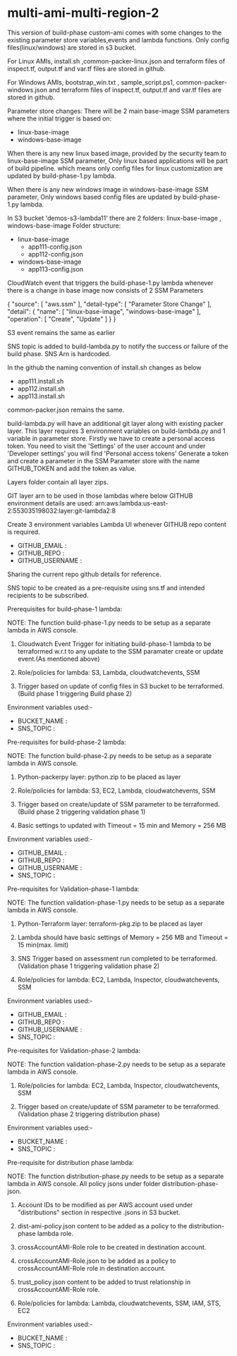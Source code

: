# multi-ami-multi-region-2
This version of build-phase custom-ami comes with some changes to the existing parameter store variables,events and lambda functions.
Only config files(linux/windows) are stored in s3 bucket. 

For Linux AMIs,
install.sh ,common-packer-linux.json and terraform files of inspect.tf, output.tf and var.tf files are stored in github.

For Windows AMIs,
bootstrap_win.txt , sample_script.ps1, common-packer-windows.json and terraform files of inspect.tf, output.tf and var.tf files are stored in github.

Parameter store changes:
There will be 2 main base-image SSM parameters where the initial trigger is based on:
- linux-base-image
- windows-base-image

When there is any new linux based image, provided by the security team to linux-base-image SSM parameter, Only linux based applications will be part of build pipeline. which means only config files for linux customization are updated by build-phase-1.py lambda.

When there is any new windows image in windows-base-image SSM parameter, Only windows based config files are updated by build-phase-1.py lambda.

In S3 bucket 'demos-s3-lambda11' there are 2 folders:
linux-base-image , windows-base-image
Folder structure:
- linux-base-image
   - app111-config.json
   - app112-config.json
- windows-base-image
   - app113-config.json
   
CloudWatch event that triggers the build-phase-1.py lambda whenever there is a change in base image now consists of 2 SSM Parameters

{
  "source": [
    "aws.ssm"
  ],
  "detail-type": [
    "Parameter Store Change"
  ],
  "detail": {
    "name": [
      "linux-base-image",
      "windows-base-image"
    ],
    "operation": [
      "Create",
      "Update"
    ]
  }
}

S3 event remains the same as earlier

SNS topic is added to build-lambda.py to notify the success or failure of the build phase. SNS Arn is hardcoded.

In the github the naming convention of install.sh changes as below
- app111.install.sh
- app112.install.sh
- app113.install.sh

common-packer.json remains the same. 

build-lambda.py will have an additional git layer along with existing packer layer.
This layer requires 3 environment variables on build-lambda.py and 1 variable in parameter store.
Firstly we have to create a personal access token.
You need to visit the 'Settings' of the user account and under 'Developer settings' you will find 'Personal access tokens'
Generate a token and create a parameter in the SSM Parameter store with the name GITHUB_TOKEN and add the token as value.

Layers folder contain all layer zips.

GIT layer arn to be used in those lambdas where below GITHUB environment details are used:
arn:aws:lambda:us-east-2:553035198032:layer:git-lambda2:8

Create 3 environment variables Lambda UI whenever GITHUB repo content is required.
- GITHUB_EMAIL : <your github email>
- GITHUB_REPO : <Repository that you want to access in the lambda>
- GITHUB_USERNAME : <your github user name>

Sharing the current repo github details for reference.

SNS topic to be created as a pre-requisite using sns.tf and intended recipients to be subscribed.



Prerequisites for build-phase-1 lambda:

NOTE:
The function build-phase-1.py needs to be setup as a separate lambda in AWS console.

1. Cloudwatch Event Trigger for initiating build-phase-1 lambda to be terraformed w.r.t to any update to the SSM paramater create or update event.(As mentioned above)

2. Role/policies for lambda:
S3, Lambda, cloudwatchevents, SSM

3. Trigger based on update of config files in S3 bucket to be terraformed. (Build phase 1 triggering Build phase 2)

Environment variables used:-
- BUCKET_NAME : <S3 bucket name>
- SNS_TOPIC : <SNS topic name created from sns.tf>



Pre-requisites for build-phase-2 lambda:

NOTE:
The function build-phase-2.py needs to be setup as a separate lambda in AWS console.

1. Python-packerpy layer:
python.zip to be placed as layer

2. Role/policies for lambda:
S3, EC2, Lambda, cloudwatchevents, SSM

3. Trigger based on create/update of SSM parameter to be terraformed. (Build phase 2 triggering validation phase 1)

4. Basic settings to updated with Timeout = 15 min and Memory = 256 MB

Environment variables used:- 
- GITHUB_EMAIL : <your github email>
- GITHUB_REPO : <Repository that you want to access in the lambda>
- GITHUB_USERNAME : <your github user name>
- SNS_TOPIC : <SNS topic name created from sns.tf>


Pre-requisites for Validation-phase-1 lambda:

NOTE:
The function validation-phase-1.py needs to be setup as a separate lambda in AWS console.

1. Python-Terraform layer:
terraform-pkg.zip to be placed as layer

2. Lambda should have basic settings of Memory = 256 MB and Timeout = 15 min(max. limit)

3. SNS Trigger based on assessment run completed to be terraformed. (Validation phase 1 triggering validation phase 2)

4. Role/policies for lambda:
EC2, Lambda, Inspector, cloudwatchevents, SSM

Environment variables used:- 
- GITHUB_EMAIL : <your github email>
- GITHUB_REPO : <Repository that you want to access in the lambda>
- GITHUB_USERNAME : <your github user name>
- SNS_TOPIC : <SNS topic name created from sns.tf>
 
  
Pre-requisites for Validation-phase-2 lambda:

NOTE:
The function validation-phase-2.py needs to be setup as a separate lambda in AWS console.

1. Role/policies for lambda:
EC2, Lambda, Inspector, cloudwatchevents, SSM

2. Trigger based on create/update of SSM parameter to be terraformed. (Validation phase 2 triggering distribution phase)

Environment variables used:-
- BUCKET_NAME : <S3 bucket name>
- SNS_TOPIC : <SNS topic name created from sns.tf>


Pre-requisite for distribution phase lambda:

NOTE:
The function distribution-phase.py needs to be setup as a separate lambda in AWS console.
All policy jsons under folder distribution-phase-json.

1. Account IDs to be modified as per AWS account used under "distributions" section in respective .jsons in S3 bucket.

2. dist-ami-policy.json content to be added as a policy to the distribution-phase lambda role.

3. crossAccountAMI-Role role to be created in destination account.

4. crossAccountAMI-Role.json to be added as a policy to crossAccountAMI-Role role in destination account.

5. trust_policy.json content to be added to trust relationship in crossAccountAMI-Role role.

3. Role/policies for lambda:
Lambda, cloudwatchevents, SSM, IAM, STS, EC2

Environment variables used:-
- BUCKET_NAME : <S3 bucket name>
- SNS_TOPIC : <SNS topic name created from sns.tf>